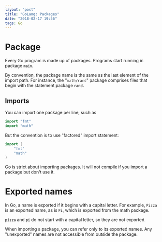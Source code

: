 ```yaml
---
layout: "post"
title: "GoLang: Packages"
date: "2018-02-17 19:56"
tags: Go
---
```


# Package
Every Go program is made up of packages. Programs start running in package `main`.

By convention, the package name is the same as the last element of the import path. For instance, the "`math/rand`" package comprises files that begin with the statement package `rand`.

## Imports
You can import one package per line, such as

```go
import "fmt"
import "math"
```
But the convention is to use "factored" import statement:

```go
import (
	"fmt"
	"math"
)
```

Go is strict about importing packages. It will not compile if you import a package but don't use it.

# Exported names

In Go, a name is exported if it begins with a capital letter. For example, `Pizza` is an exported name, as is `Pi`, which is exported from the math package.

`pizza` and `pi` do not start with a capital letter, so they are not exported.

When importing a package, you can refer only to its exported names. Any "unexported" names are not accessible from outside the package.

